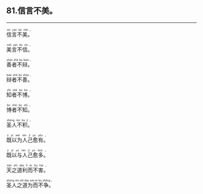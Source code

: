 ## 81.信言不美。
---


<ruby><rb> 信言不美。 </rb> <rt>xìn  yán  bù  měi 。</rt></ruby>

<ruby><rb> 美言不信。 </rb> <rt>měi  yán  bù  xìn 。</rt></ruby>

<ruby><rb> 善者不辩。 </rb> <rt>shàn  zhě  bù  biàn 。</rt></ruby>

<ruby><rb> 辩者不善。 </rb> <rt>biàn  zhě  bù  shàn 。</rt></ruby>

<ruby><rb> 知者不博。 </rb> <rt>zhī  zhě  bù  bó 。</rt></ruby>

<ruby><rb> 博者不知。 </rb> <rt>bó  zhě  bù  zhī 。</rt></ruby>

<ruby><rb> 圣人不积。 </rb> <rt>shèng  rén  bù  jī 。</rt></ruby>

<ruby><rb> 既以为人己愈有。 </rb> <rt>jì  yǐ  wéi  rén  jǐ  yù  yǒu 。</rt></ruby>

<ruby><rb> 既以与人己愈多。 </rb> <rt>jì  yǐ  yú  rén  jǐ  yù  duō 。</rt></ruby>

<ruby><rb> 天之道利而不害。 </rb> <rt>tiān  zhī  dào  lì  ér  bù  hài 。</rt></ruby>

<ruby><rb> 圣人之道为而不争。 </rb> <rt>shèng  rén  zhī  dào  wèi  ér  bù  zhēng 。</rt></ruby>

